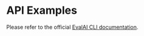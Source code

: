 # API Examples
Please refer to the official <a href="https://cli.eval.ai/">EvalAI CLI documentation</a>.